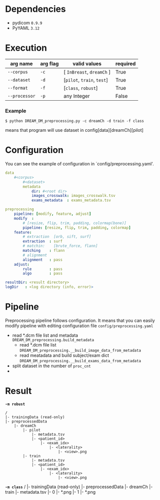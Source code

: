 # Dependencies

* pydicom `0.9.9`
* PyYAML `3.12`


# Execution

| arg name      | arg flag | valid values               | required |
|---------------|----------|----------------------------|----------|
| `--corpus`    | `-c`     | [ `InBreast`, `dreamCh` ]  | True     |
| `--dataset`   | `-d`     | [`pilot`, `train`, `test`] | True     |
| `--format`    | `-f`     | [`class`, `robust`]        | True     |
| `--processor` | `-p`     | any Integer                | False    |

### Example
```Shell
$ python DREAM_DM_preprocessing.py -c dreamCh -d train -f class
```
means that program will use  dataset in config[data][dreamCh][pilot]

# Configuration

You can see the example of configuration in `config/preprocessing.yaml'.

```yaml
data
    #<corpus>
        #<dataset>
        metadata
            dir: #<root dir>
            images_crosswalk: images_crosswalk.tsv
            exams_metadata  : exams_metadata.tsv

preprocessing
    pipeline: [modify, feature, adjust]
    modify  :
        # [resize, flip, trim, padding, colormap(bone)]
        pipeline: [resize, flip, trim, padding, colormap]
    feature:
        # extraction  [orb, sift, surf]
        extraction  : surf
        # matchin:    [brute_force, flann]
        matching    : flann
        # alignment
        alignment   : pass
    adjust:
        rule        : pass
        algo        : pass

resultDir: <result directory>
logDir   : <log directory (info, error)>
```

# Pipeline

Preprocessing pipeline follows configuration. It means that you can easily modify pipeline with editing configuration file `config/preprocessing.yaml`

- read *.dcm file list and metadata 
    `DREAM_DM_preprocessing.build_metadata`
    - read *.dcm file list  
    `DREAM_DM_preprocessing.__build_image_data_from_metadata`
    - read meatadata and build subject/exam dict    
    `DREAM_DM_preprocessing.__build_exams_data_from_metadata`
- split dataset in the number of `proc_cnt`
- 

# Result 

__`-m robust`__
```
/
|- trainingData (read-only)
|- preprocessedData
    |- dreamCh
        |- pilot
            |- metadata.tsv
            |- <patient_id>
                |- <exam_idx>
                    |- <laterality>
                        |- <view>.png
        |- train
            |- metadata.tsv
            |- <patient_id>
                |- <exam_idx>
                    |- <laterality>
                        |- <view>.png
```

__`-m class`__
/
|- trainingData (read-only)
|- preprocessedData
    |- dreamCh
        |- train
            |- metadata.tsv
            |- 0
                |- *.png
            |- 1
                |- *.png
